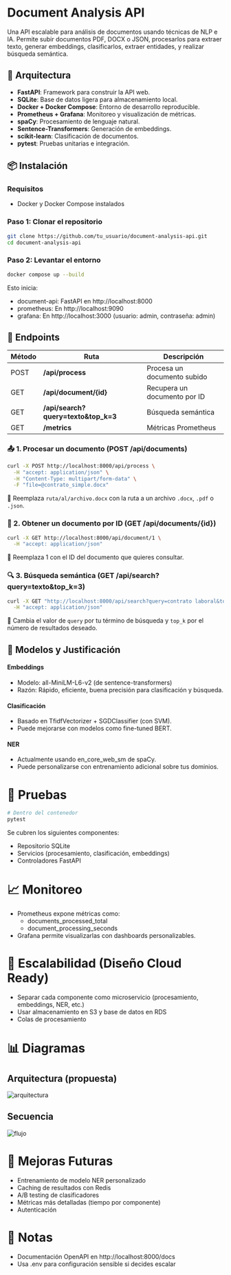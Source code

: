 # Document Analysis API

Una API escalable para análisis de documentos usando técnicas de NLP e IA. Permite subir documentos PDF, DOCX o JSON, procesarlos para extraer texto, generar embeddings, clasificarlos, extraer entidades, y realizar búsqueda semántica.

## 🧱 Arquitectura

- **FastAPI**: Framework para construir la API web.
- **SQLite**: Base de datos ligera para almacenamiento local.
- **Docker + Docker Compose**: Entorno de desarrollo reproducible.
- **Prometheus + Grafana**: Monitoreo y visualización de métricas.
- **spaCy**: Procesamiento de lenguaje natural.
- **Sentence-Transformers**: Generación de embeddings.
- **scikit-learn**: Clasificación de documentos.
- **pytest**: Pruebas unitarias e integración.

## 📦 Instalación

### Requisitos

- Docker y Docker Compose instalados

### Paso 1: Clonar el repositorio

```bash
git clone https://github.com/tu_usuario/document-analysis-api.git
cd document-analysis-api
```

### Paso 2: Levantar el entorno
```bash
docker compose up --build
```
Esto inicia:

- document-api: FastAPI en http://localhost:8000
- prometheus: En http://localhost:9090
- grafana: En http://localhost:3000 (usuario: admin, contraseña: admin)

## 🚀 Endpoints
| Método   | Ruta                               | Descripción |
|----------|------------------------------------|-------------|
| POST  | **/api/process**                  | Procesa un documento subido  |
| GET  | **/api/document/{id}**             | Recupera un documento por ID  |
| GET  | **/api/search?query=texto&top_k=3** | Búsqueda semántica  |
| GET  | **/metrics**                       | Métricas Prometheus |
		
### 📤 1. Procesar un documento (POST /api/documents)
```bash
curl -X POST http://localhost:8000/api/process \
  -H "accept: application/json" \
  -H "Content-Type: multipart/form-data" \
  -F "file=@contrato_simple.docx"
```
🔁 Reemplaza `ruta/al/archivo.docx` con la ruta a un archivo `.docx`, `.pdf` o `.json`.

### 📄 2. Obtener un documento por ID (GET /api/documents/{id})
```bash
curl -X GET http://localhost:8000/api/document/1 \
  -H "accept: application/json"
```
🔁 Reemplaza 1 con el ID del documento que quieres consultar.

### 🔍 3. Búsqueda semántica (GET /api/search?query=texto&top_k=3)
```bash
curl -X GET "http://localhost:8000/api/search?query=contrato laboral&top_k=3" \
  -H "accept: application/json"
```
🔁 Cambia el valor de `query` por tu término de búsqueda y `top_k` por el número de resultados deseado.

## 🧠 Modelos y Justificación
#### Embeddings
- Modelo: all-MiniLM-L6-v2 (de sentence-transformers)
- Razón: Rápido, eficiente, buena precisión para clasificación y búsqueda.

#### Clasificación
- Basado en TfidfVectorizer + SGDClassifier (con SVM). 
- Puede mejorarse con modelos como fine-tuned BERT.

#### NER
- Actualmente usando en_core_web_sm de spaCy. 
- Puede personalizarse con entrenamiento adicional sobre tus dominios.

# 🔬 Pruebas
```bash
# Dentro del contenedor
pytest
```

Se cubren los siguientes componentes:

- Repositorio SQLite 
- Servicios (procesamiento, clasificación, embeddings)
- Controladores FastAPI

# 📈 Monitoreo
- Prometheus expone métricas como:
  - documents_processed_total 
  - document_processing_seconds
- Grafana permite visualizarlas con dashboards personalizables.

# 📐 Escalabilidad (Diseño Cloud Ready)
- Separar cada componente como microservicio (procesamiento, embeddings, NER, etc.)
- Usar almacenamiento en S3 y base de datos en RDS 
- Colas de procesamiento 

# 📊 Diagramas 
## Arquitectura (propuesta)
![arquitectura](./diagrams/aura.excalidraw.png)
## Secuencia
![flujo](./diagrams/process_document.png)

# 🧪 Mejoras Futuras
- Entrenamiento de modelo NER personalizado 
- Caching de resultados con Redis 
- A/B testing de clasificadores
- Métricas más detalladas (tiempo por componente)
- Autenticación

# 📝 Notas
- Documentación OpenAPI en http://localhost:8000/docs
- Usa .env para configuración sensible si decides escalar

